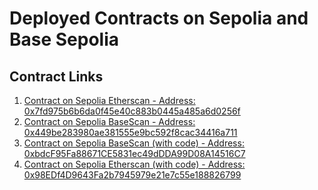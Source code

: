 # Deployed Contracts on Sepolia and Base Sepolia

## Contract Links

1. [Contract on Sepolia Etherscan - Address: 0x7fd975b6b6da0f45e40c883b0445a485a6d0256f](https://sepolia.etherscan.io/address/0x7fd975b6b6da0f45e40c883b0445a485a6d0256f)
2. [Contract on Sepolia BaseScan - Address: 0x449be283980ae381555e9bc592f8cac34416a711](https://sepolia.basescan.org/address/0x449be283980ae381555e9bc592f8cac34416a711)
3. [Contract on Sepolia BaseScan (with code) - Address: 0xbdcF95Fa88671CE5831ec49dDDA99D08A14516C7](https://sepolia.basescan.org/address/0xbdcF95Fa88671CE5831ec49dDDA99D08A14516C7#code)
4. [Contract on Sepolia Etherscan (with code) - Address: 0x98EDf4D9643Fa2b7945979e21e7c55e188826799](https://sepolia.etherscan.io/address/0x98EDf4D9643Fa2b7945979e21e7c55e188826799#code)
